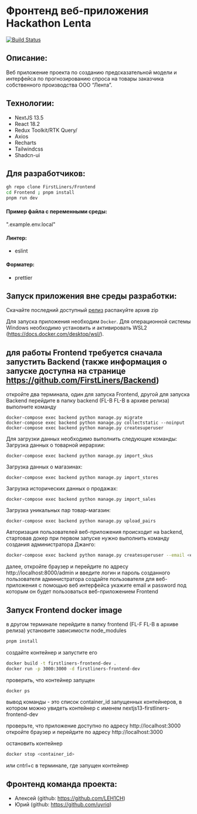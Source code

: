 
# Фронтенд веб-приложения Hackathon Lenta
[![Build Status](https://github.com/FirstLiners/Backend/actions/workflows/hackathon_lenta_workflow.yaml/badge.svg)](https://github.com/FirstLiners/Backend/actions/workflows/hackathon_lenta_workflow.yaml/)

## Описание:
Веб приложение проекта по созданию предсказательной модели и интерфейса по прогнозированию спроса на товары заказчика собственного производства ООО “Лента”.

## Технологии:
- NextJS 13.5
- React 18.2
- Redux Toolkit/RTK Query/
- Axios
- Recharts
- Tailwindcss
- Shadcn-ui

## Для разработчиков:
```bash
gh repo clone FirstLiners/Frontend
cd Frontend ; pnpm install
pnpm run dev
```

#### Пример файла с переменными среды:
".example.env.local"

#### Линтер:
- eslint

#### Форматер:
- prettier

## Запуск приложения вне среды разработки:

Скачайте последний доступный [релиз](https://github.com/FirstLiners/Frontend/releases) распакуйте архив zip

Для запуска приложения необходим `Docker`. Для операционной системы Windows необходимо установить и активировать WSL2 (https://docs.docker.com/desktop/wsl/).

## для работы Frontend требуется сначала запустить Backend (также информация о запуске доступна на странице https://github.com/FirstLiners/Backend) 

откройте два терминала, один для запуска Frontend, другой для запуска Backend
перейдите в папку backend (FL-B FL-B в архиве релиза)
выполните команду

```команды для настройки проекта
docker-compose exec backend python manage.py migrate
docker-compose exec backend python manage.py collectstatic --noinput
docker-compose exec backend python manage.py createsuperuser
```

Для загрузки данных необходимо выполнить следующие команды:
Загрузка данных о товарной иерархии:
```
docker-compose exec backend python manage.py import_skus
```
Загрузка данных о магазинах:
```
docker-compose exec backend python manage.py import_stores
```
Загрузка исторических данных о продажах:
```
docker-compose exec backend python manage.py import_sales
```
Загрузка уникальных пар товар-магазин:
```
docker-compose exec backend python manage.py upload_pairs

```

Авторизация пользователей веб-приложения происходит на backend, стартовав докер при первом запуске нужно выполнить команду создания администратора Джанго:

```bash
docker-compose exec backend python manage.py createsuperuser --email <email> --username <username>

```
далее, 
откройте браузер и перейдите по адресу http://localhost:8000/admin и введите логин и пароль созданного пользователя администратора
создайте пользователя для веб-приложения с помощью веб интерфейса укажите email и password под которым он будет пользоваться веб-приложением Frontend

## Запуск Frontend docker image
в другом терминале перейдите в папку frontend (FL-F FL-B в архиве релиза)
установите зависимости node_modules

```bash
pnpm install
``` 
создайте контейнер и запустите его

```bash
docker build -t firstliners-frontend-dev .
docker run -p 3000:3000 -d firstliners-frontend-dev
```
проверить, что контейнер запущен
```bash
docker ps
```
вывод команды - это список container_id запущенных контейнеров, в котором можно увидеть контейнер с именем nextjs13-firstliners-frontend-dev 

проверьте, что приложение доступно по адресу http://localhost:3000
откройте браузер и перейдите по адресу http://localhost:3000 

остановить контейнер
```bash
docker stop <container_id>
```
или cntrl+c в терминале, где запущен контейнер

## Фронтенд команда проекта:
- Алексей (github: https://github.com/LEH1CH)
- Юрий (github: https://github.com/uyriq)
